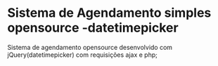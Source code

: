 # Sistema de Agendamento simples opensource -datetimepicker
Sistema de agendamento opensource desenvolvido com jQuery(datetimepicker) com requisições ajax e php; 
